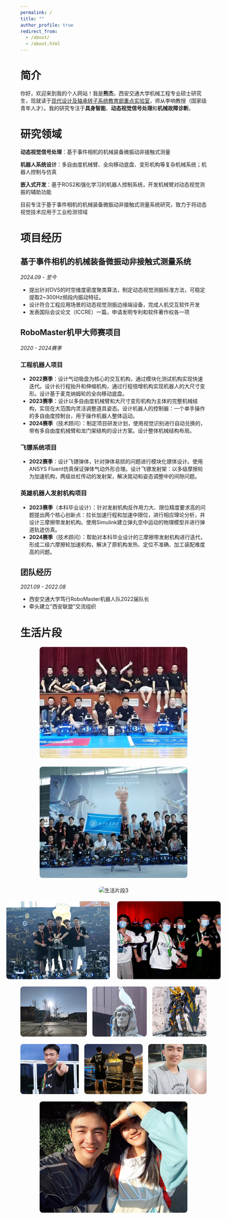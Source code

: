 ```yaml
---
permalink: /
title: ""
author_profile: true
redirect_from: 
  - /about/
  - /about.html
---
```


# 简介
你好，欢迎来到我的个人网站！我是**熊杰**，西安交通大学机械工程专业硕士研究生，现就读于[现代设计及轴承转子系统教育部重点实验室](https://mec.xjtu.edu.cn/)，师从李响教授（国家级青年人才）。我的研究专注于**具身智能**、**动态视觉信号处理**和**机械故障诊断**。


# 研究领域

**动态视觉信号处理**：基于事件相机的机械装备微振动非接触式测量

**机器人系统设计**：多自由度机械臂、全向移动底盘、变形机构等复杂机械系统；机器人控制与仿真

**嵌入式开发**：基于ROS2和强化学习的机器人控制系统，开发机械臂对动态视觉测振的辅助功能

目前专注于基于事件相机的机械装备微振动非接触式测量系统研究，致力于将动态视觉技术应用于工业检测领域


# 项目经历

## **基于事件相机的机械装备微振动非接触式测量系统**  
*2024.09 - 至今*  
- 提出针对DVS的时空维度密度聚类算法，制定动态视觉测振标准方法，可稳定提取2~300Hz频段内振动特征。
- 设计符合工程应用场景的动态视觉测振边缘端设备，完成人机交互软件开发
- 发表国际会议论文（ICCRE）一篇，申请发明专利和软件著作权各一项

## **RoboMaster机甲大师赛项目**  
*2020 - 2024赛季*  

### **工程机器人项目**
- **2022赛季**：设计气动吸盘为核心的交互机构，通过模块化测试机构实现快速迭代。设计长行程抬升和伸缩机构，通过行程倍增机构实现机器人的大尺寸变形。设计基于麦克纳姆轮的全向移动底盘。
- **2023赛季**：设计以多自由度机械臂和大尺寸变形机构为主体的完整机械结构，实现在大范围内灵活调整道具姿态。设计机器人的控制器：一个单手操作的多自由度控制台，用于操作机器人整体运动。
- **2024赛季**（技术顾问）：制定项目研发计划，使用视觉识别进行自动兑换的，带有多自由度机械臂和龙门架结构的设计方案。设计整体机械结构布局。

### **飞镖系统项目**
- **2022赛季**：设计飞镖弹体，针对弹体易损的问题进行模块化镖体设计。使用ANSYS Fluent仿真保证弹体气动外形合理。设计飞镖发射架：以多级摩擦轮为加速机构，两级丝杠传动的发射架，解决晃动和姿态调整中的间隙问题。

### **英雄机器人发射机构项目**
- **2023赛季**（本科毕业设计）：针对发射机构反作用力大、限位精度要求高的问题提出两个核心创新点：拉长加速行程和加速中限位，进行相应理论分析，并设计三摩擦带发射机构。使用Simulink建立弹丸空中运动的物理模型并进行弹道轨迹仿真。
- **2024赛季**（技术顾问）：帮助对本科毕业设计的三摩擦带发射机构进行迭代，形成二级六摩擦轮加速机构，解决了原机构发热、定位不准确、加工装配难度高的问题。

## **团队经历**  
*2021.09 - 2022.08*  
- 西安交通大学笃行RoboMaster机器人队2022届队长
- 牵头建立"西安联盟"交流组织

# 生活片段

<!-- p1占一行 -->
<div style="text-align: center; margin: 20px 0;">
  <img src="/images/p1.png" alt="生活片段1" style="width: 400px; height: 300px; object-fit: cover; border-radius: 8px;">
</div>

<!-- p2占一行 -->
<div style="text-align: center; margin: 20px 0;">
  <img src="/images/p2.png" alt="生活片段2" style="width: 400px; height: 300px; object-fit: cover; border-radius: 8px;">
</div>

<!-- p3占一行 -->
<div style="text-align: center; margin: 20px 0;">
  <img src="/images/p3.png" alt="生活片段3" style="width: 400px; height: 300px; object-fit: cover; border-radius: 8px;">
</div>

<!-- p4 p5占一行 -->
<div style="display: flex; gap: 20px; margin: 20px 0; justify-content: center;">
  <img src="/images/p4.png" alt="生活片段4" style="width: 280px; height: 210px; object-fit: cover; border-radius: 8px;">
  <img src="/images/p5.png" alt="生活片段5" style="width: 280px; height: 210px; object-fit: cover; border-radius: 8px;">
</div>

<!-- p6 p7 p8占一行 -->
<div style="display: flex; gap: 15px; margin: 20px 0; justify-content: center;">
  <img src="/images/p6.png" alt="生活片段6" style="width: 180px; height: 135px; object-fit: cover; border-radius: 8px;">
  <img src="/images/p7.png" alt="生活片段7" style="width: 180px; height: 135px; object-fit: cover; border-radius: 8px;">
  <img src="/images/p8.png" alt="生活片段8" style="width: 180px; height: 135px; object-fit: cover; border-radius: 8px;">
</div>

<!-- p9 p10 p11占一行 -->
<div style="display: flex; gap: 15px; margin: 20px 0; justify-content: center;">
  <img src="/images/p9.png" alt="生活片段9" style="width: 180px; height: 135px; object-fit: cover; border-radius: 8px;">
  <img src="/images/p10.png" alt="生活片段10" style="width: 180px; height: 135px; object-fit: cover; border-radius: 8px;">
  <img src="/images/p11.png" alt="生活片段11" style="width: 180px; height: 135px; object-fit: cover; border-radius: 8px;">
</div>

<!-- p12占一行 -->
<div style="text-align: center; margin: 20px 0;">
  <img src="/images/p12.png" alt="生活片段12" style="width: 400px; height: 300px; object-fit: cover; border-radius: 8px;">
</div>

